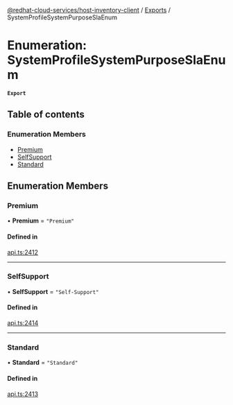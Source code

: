 [@redhat-cloud-services/host-inventory-client](../README.md) / [Exports](../modules.md) / SystemProfileSystemPurposeSlaEnum

# Enumeration: SystemProfileSystemPurposeSlaEnum

**`Export`**

## Table of contents

### Enumeration Members

- [Premium](SystemProfileSystemPurposeSlaEnum.md#premium)
- [SelfSupport](SystemProfileSystemPurposeSlaEnum.md#selfsupport)
- [Standard](SystemProfileSystemPurposeSlaEnum.md#standard)

## Enumeration Members

### Premium

• **Premium** = ``"Premium"``

#### Defined in

[api.ts:2412](https://github.com/RedHatInsights/javascript-clients/blob/master/packages/host-inventory/api.ts#L2412)

___

### SelfSupport

• **SelfSupport** = ``"Self-Support"``

#### Defined in

[api.ts:2414](https://github.com/RedHatInsights/javascript-clients/blob/master/packages/host-inventory/api.ts#L2414)

___

### Standard

• **Standard** = ``"Standard"``

#### Defined in

[api.ts:2413](https://github.com/RedHatInsights/javascript-clients/blob/master/packages/host-inventory/api.ts#L2413)
